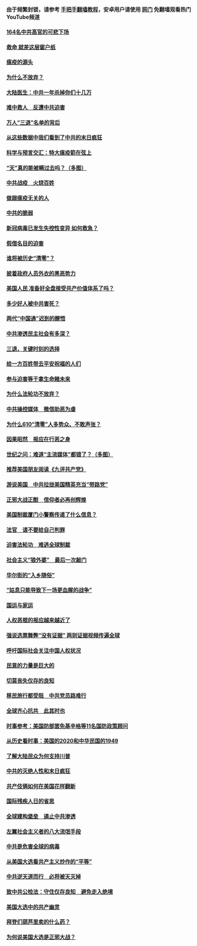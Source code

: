 #### 由于频繁封锁，请参考 [手把手翻墙教程](https://github.com/gfw-breaker/guides/wiki/)，安卓用户请使用 [网门](https://github.com/gfw-breaker/nogfw/blob/master/dl.md?t=01212300) 免翻墙观看热门YouTube频道 

#### [164名中共高官的可悲下场](../pages/251/418676.md?t=01212300) 

#### [救命 就差这层窗户纸](../pages/251/418706.md?t=01212300) 

#### [瘟疫的源头](../pages/251/418661.md?t=01212300) 

#### [为什么不放弃？](../pages/251/418691.md?t=01212300) 

#### [大陆医生：中共一年杀掉你们十几万](../pages/251/418670.md?t=01212300) 

#### [难中救人　反遭中共迫害](../pages/251/418414.md?t=01212300) 

#### [万人“三退”名单的背后](../pages/251/418505.md?t=01212300) 

#### [从这些数据中我们看到了中共的末日疯狂](../pages/251/418420.md?t=01212300) 

#### [科学与预言交汇：特大瘟疫箭在弦上](../pages/251/418266.md?t=01212300) 

#### [“天”真的能被瞒过去吗？（多图）](../pages/251/418308.md?t=01212300) 

#### [中共战疫　火烧百姓](../pages/251/418220.md?t=01212300) 

#### [做跟瘟疫无关的人](../pages/251/418171.md?t=01212300) 

#### [中共的脆弱](../pages/251/418196.md?t=01212300) 

#### [新冠病毒已发生失控性变异 如何救急？](../pages/251/418032.md?t=01212300) 

#### [假借名目的迫害](../pages/251/418055.md?t=01212300) 

#### [谁将被历史“清零”？](../pages/251/417485.md?t=01212300) 

#### [披着政府人员外衣的黑恶势力](../pages/251/417442.md?t=01212300) 

#### [美国人民 准备好全盘接受共产价值体系了吗？](../pages/251/417491.md?t=01212300) 

#### [多少好人被中共害死？](../pages/251/417144.md?t=01212300) 

#### [两代“中国通”迟到的醒悟](../pages/251/417064.md?t=01212300) 

#### [中共渗透民主社会有多深？](../pages/251/417063.md?t=01212300) 

#### [三退，关键时刻的选择](../pages/251/416969.md?t=01212300) 

#### [给一方百姓带去平安祝福的人们](../pages/251/416941.md?t=01212300) 

#### [参与迫害等于拿生命赌未来](../pages/251/416856.md?t=01212300) 

#### [为什么法轮功不放弃？](../pages/251/416864.md?t=01212300) 

#### [中共操控媒体　微信助恶为虐](../pages/251/416724.md?t=01212300) 

#### [为什么610“清零”人多势众、不敢声张？](../pages/251/416632.md?t=01212300) 

#### [因果昭然　报应在行恶之身](../pages/251/416582.md?t=01212300) 

#### [世纪之问：难道“主流媒体”都错了？（多图）](../pages/251/416571.md?t=01212300) 

#### [推荐美国朋友阅读《九评共产党》](../pages/251/416510.md?t=01212300) 

#### [游说美国　中共拉拢美国精英充当“带路党”](../pages/251/416529.md?t=01212300) 

#### [正邪大战正酣　信仰者必再创辉煌](../pages/251/416433.md?t=01212300) 

#### [美国制裁厦门小警察传递了什么信息？](../pages/251/416432.md?t=01212300) 

#### [法官　请不要给自己判罪](../pages/251/416379.md?t=01212300) 

#### [迫害法轮功　难逃全球制裁](../pages/251/416380.md?t=01212300) 

#### [社会主义“狼外婆”　最后一次敲门](../pages/251/416394.md?t=01212300) 

#### [华尔街的“入乡随俗”](../pages/251/416395.md?t=01212300) 

#### [“姑息只能导致下一场更血腥的战争”](../pages/251/416223.md?t=01212300) 

#### [国运与家运](../pages/251/416224.md?t=01212300) 

#### [人权恶棍的报应越来越近了](../pages/251/416276.md?t=01212300) 

#### [强说选票舞弊“没有证据” 两则证据视频传遍全球](../pages/251/416227.md?t=01212300) 

#### [呼吁国际社会关注中国人权状况](../pages/251/416135.md?t=01212300) 

#### [民意的力量是巨大的](../pages/251/416222.md?t=01212300) 

#### [切莫丧失仅存的良知](../pages/251/416134.md?t=01212300) 

#### [移民旅行都受阻　中共党员路难行](../pages/251/416033.md?t=01212300) 

#### [全球齐心抗共　此其时也](../pages/251/415989.md?t=01212300) 

#### [时事参考：美国防部罢免基辛格等11名国防政策顾问](../pages/251/415970.md?t=01212300) 

#### [从历史看时事：美国的2020和中华民国的1949](../pages/251/415949.md?t=01212300) 

#### [了解大陆民众为何支持川普](../pages/251/415950.md?t=01212300) 

#### [中共的灭绝人性和末日疯狂](../pages/251/415944.md?t=01212300) 

#### [共产伎俩如何在美国花样翻新](../pages/251/415908.md?t=01212300) 

#### [国际残疾人日的省思](../pages/251/415849.md?t=01212300) 

#### [全球建构堡垒　遏止中共渗透](../pages/251/415850.md?t=01212300) 

#### [左翼社会主义者的八大流氓手段](../pages/251/415802.md?t=01212300) 

#### [中共是危害全球的病毒](../pages/251/415569.md?t=01212300) 

#### [从美国大选看共产主义炒作的“平等”](../pages/251/415654.md?t=01212300) 

#### [中共逆天道而行　必将被天灭掉](../pages/251/415626.md?t=01212300) 

#### [致中共公检法：守住仅存良知　避免走入绝境](../pages/251/415627.md?t=01212300) 

#### [美国大选中的共产幽灵](../pages/251/415618.md?t=01212300) 

#### [拜登们葫芦里卖的什么药？](../pages/251/415531.md?t=01212300) 

#### [为何说美国大选是正邪大战？](../pages/251/415530.md?t=01212300) 

